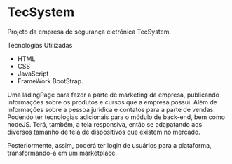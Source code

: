 # TecSystem

Projeto da empresa de segurança eletrônica TecSystem.

Tecnologias Utilizadas

  - HTML
  - CSS
  - JavaScript
  - FrameWork BootStrap.

Uma ladingPage para fazer a parte de marketing da empresa, publicando informações sobre os produtos e cursos que a empresa possui. Além de informações sobre a pessoa jurídica e contatos para a parte de vendas. Podendo ter tecnologias adicionais para o módulo de back-end, bem como nodeJS. Terá, também,  a tela responsiva, então se adapatando aos diversos tamanho de tela de dispositivos que existem no mercado. 

Posteriormente, assim, poderá ter login de usuários para a plataforma,  transformando-a em um marketplace. 




  
